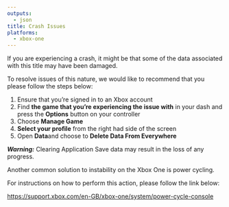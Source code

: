 ```yaml
---
outputs:
  - json
title: Crash Issues
platforms:
  - xbox-one
---
```

If you are experiencing a crash, it might be that some of the data associated with this title may have been damaged.

To resolve issues of this nature, we would like to recommend that you please follow the steps below:

1. Ensure that you’re signed in to an Xbox account
2. Find **the game that you’re experiencing the issue with** in your dash and press the **Options** button on your controller
3. Choose **Manage Game**
4. **Select your profile** from the right had side of the screen
5. Open **Data**and choose to **Delete Data From Everywhere**

***Warning:*** Clearing Application Save data may result in the loss of any progress.

Another common solution to instability on the Xbox One is power cycling.

For instructions on how to perform this action, please follow the link below:

<https://support.xbox.com/en-GB/xbox-one/system/power-cycle-console>